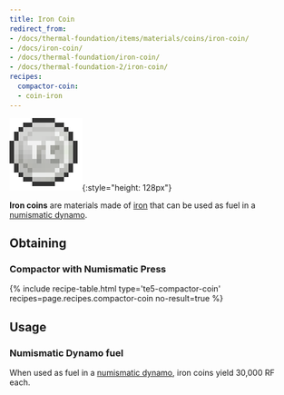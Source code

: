 ```yaml
---
title: Iron Coin
redirect_from:
- /docs/thermal-foundation/items/materials/coins/iron-coin/
- /docs/iron-coin/
- /docs/thermal-foundation/iron-coin/
- /docs/thermal-foundation-2/iron-coin/
recipes:
  compactor-coin:
  - coin-iron
---
```


![Iron coin](/assets/images/thermal-foundation-2/coin-iron.png){:style="height: 128px"}


**Iron coins** are materials made of
[iron](https://minecraft.gamepedia.com/Iron_Ingot) that can be used as fuel in a
[numismatic dynamo](/docs/1.12/thermal-expansion-5/numismatic-dynamo/).


Obtaining
---------

### Compactor with Numismatic Press
{% include recipe-table.html type='te5-compactor-coin' recipes=page.recipes.compactor-coin no-result=true %}


Usage
-----

### Numismatic Dynamo fuel
When used as fuel in a [numismatic dynamo](/docs/1.12/thermal-expansion-5/numismatic-dynamo/), iron coins
yield 30,000 RF each.
